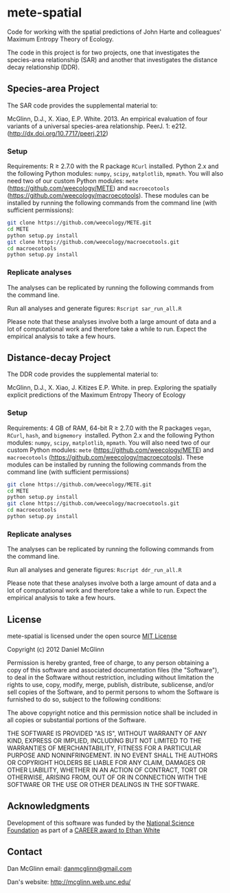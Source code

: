 mete-spatial
===========

Code for working with the spatial predictions of John Harte and colleagues' Maximum Entropy Theory of Ecology.

The code in this project is for two projects, one that investigates the species-area relationship (SAR) and another that investigates the distance decay relationship
(DDR). 

Species-area Project
--------------------

The SAR code provides the supplemental material to: 

McGlinn, D.J., X. Xiao, E.P. White. 2013. An empirical evaluation of four
variants of a universal species-area relationship. PeerJ. 1: e212. (http://dx.doi.org/10.7717/peerj.212)


### Setup

Requirements: R ≥ 2.7.0 with the R package `RCurl` installed. Python 2.x and the following Python modules: `numpy`, `scipy`, `matplotlib`, `mpmath`. You will also need two of our custom Python modules: `mete` (https://github.com/weecology/METE) and `macroecotools` (https://github.com/weecology/macroecotools).
These modules can be installed by running the following commands from the command
line (with sufficient permissions):

```sh
git clone https://github.com/weecology/METE.git
cd METE
python setup.py install
git clone https://github.com/weecology/macroecotools.git
cd macroecotools
python setup.py install
```

### Replicate analyses

The analyses can be replicated by running the following commands from the
command line.

Run all analyses and generate figures:
`Rscript sar_run_all.R`

Please note that these analyses involve both a large amount of data and a lot of
computational work and therefore take a while to run. Expect the empirical
analysis to take a few hours. 

Distance-decay Project
----------------------

The DDR code provides the supplemental material to:  

McGlinn, D.J., X. Xiao, J. Kitizes E.P. White. in prep. Exploring the spatially explicit predictions of the Maximum Entropy Theory of Ecology

### Setup

Requirements: 4 GB of RAM, 64-bit R ≥ 2.7.0 with the R packages `vegan`, `RCurl`, `hash`, and `bigmemory `installed. Python 2.x and the following Python modules: `numpy`, `scipy`, `matplotlib`, `mpmath`. You will also need two of our custom Python modules: `mete` (https://github.com/weecology/METE) and `macroecotools` (https://github.com/weecology/macroecotools).
These modules can be installed by running the following commands from the command
line (with sufficient permissions)

```sh
git clone https://github.com/weecology/METE.git
cd METE
python setup.py install
git clone https://github.com/weecology/macroecotools.git
cd macroecotools
python setup.py install
```

### Replicate analyses

The analyses can be replicated by running the following commands from the
command line.

Run all analyses and generate figures:
`Rscript ddr_run_all.R`

Please note that these analyses involve both a large amount of data and a lot of
computational work and therefore take a while to run. Expect the empirical
analysis to take a few hours. 


License
-------
mete-spatial is licensed under the open source [MIT License](http://opensource.org/licenses/MIT)

Copyright (c) 2012 Daniel McGlinn

Permission is hereby granted, free of charge, to any person obtaining a copy of this software and associated documentation files (the "Software"), to deal in the Software without restriction, including without limitation the rights to use, copy, modify, merge, publish, distribute, sublicense, and/or sell copies of the Software, and to permit persons to whom the Software is furnished to do so, subject to the following conditions:

The above copyright notice and this permission notice shall be included in all copies or substantial portions of the Software.

THE SOFTWARE IS PROVIDED "AS IS", WITHOUT WARRANTY OF ANY KIND, EXPRESS OR IMPLIED, INCLUDING BUT NOT LIMITED TO THE WARRANTIES OF MERCHANTABILITY, FITNESS FOR A PARTICULAR PURPOSE AND NONINFRINGEMENT. IN NO EVENT SHALL THE AUTHORS OR COPYRIGHT HOLDERS BE LIABLE FOR ANY CLAIM, DAMAGES OR OTHER LIABILITY, WHETHER IN AN ACTION OF CONTRACT, TORT OR OTHERWISE, ARISING FROM, OUT OF OR IN CONNECTION WITH THE SOFTWARE OR THE USE OR OTHER DEALINGS IN THE SOFTWARE.

Acknowledgments
---------------
Development of this software was funded by the [National Science Foundation](http://nsf.gov/) as part of a [CAREER award to Ethan White](http://www.nsf.gov/awardsearch/showAward?AWD_ID=0953694)

Contact
-------
Dan McGlinn email: danmcglinn@gmail.com

Dan's website: http://mcglinn.web.unc.edu/
